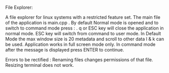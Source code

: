 File Explorer:

A file explorer for linux systems with a restricted feature set.
The main file of the application is main.cpp .
By default Normal mode is opened and to switch to command mode press : .
q or ESC key will close the application in normal mode.
ESC key will switch from command to user mode.
In Default Mode the max window size is 20 metadata and scroll to other data l & k can be used.
Application works in full screen mode only.
In command mode after the message is displayed press ENTER to continue.


Errors to be rectified :
Renaming files changes permissions of that file.
Resizing terminal does not work.
